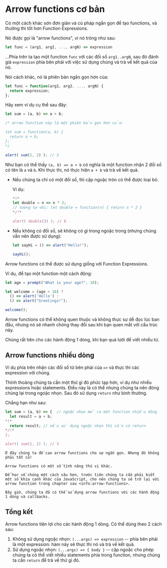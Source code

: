 # Arrow functions cơ bản
Có một cách khác sơn đơn giản và cú pháp ngắn gọn để tạo functions, và thường thì tốt hơn Function Expressions.

Nó được gọi là "arrow functions", ví nó trông như sau:

```js
let func = (arg1, arg2, ..., argN) => expression
```

...Phía trên ta tạo một function `func` với các đối số `arg1..argN`, sau đó đánh giá `expression` phía bên phải với việc sử dụng chúng và trả về kết quả của nó.

Nói cách khác, nó là phiên bản ngắn gọn hơn của:

```js
let func = function(arg1, arg2, ..., argN) {
  return expression;
};
```

Hãy xem ví dụ cụ thể sau đây:

```js run
let sum = (a, b) => a + b;

/* arrow function này là một phiên bản gọn hơn của:

let sum = function(a, b) {
  return a + b;
};
*/

alert( sum(1, 2) ); // 3
```
Như bạn có thể thấy `(a, b) => a + b` có nghĩa là một function nhận 2 đối số có tên là `a` và `b`. Khi thực thi, nó thực hiện `a + b` và trả về kết quả. 

- Nếu chúng ta chỉ có một đối số, thì cặp ngoặc tròn có thể được loại bỏ.

    Ví dụ:

    ```js run
    *!*
    let double = n => n * 2;
    // tương tự với: let double = function(n) { return n * 2 }
    */!*

    alert( double(3) ); // 6
    ```

- Nếu không có đối số, sẽ không có gì trong ngoặc trong (nhưng chúng vẫn nên được sử dụng):

    ```js run
    let sayHi = () => alert("Hello!");

    sayHi();
    ```

Arrow functions có thể được sử dụng giống với Function Expressions.

Ví dụ, để tạo một function một cách động:

```js run
let age = prompt("What is your age?", 18);

let welcome = (age < 18) ?
  () => alert('Hello') :
  () => alert("Greetings!");

welcome();
```
Arrow functions có thể không quen thuộc và không thực sự dễ đọc lúc ban đầu, nhưng nó sẽ nhanh chóng thay đổi sau khi bạn quen mắt với cấu trúc này.

Chúng rất tiên cho các hành động 1 dòng, khi bạn quá lười để viết nhiều từ.

## Arrow functions nhiều dòng

Ví dụ phía trên nhận các đối số từ bên phải của `=>` và thực thi các expression với chúng.

Thỉnh thoảng chúng ta cần một thứ gì đó phức tạp hơn, ví dụ như nhiều expressions hoặc statements. Điều này là có thể nhưng chúng ta nên đóng chúng lại trong ngoặc nhọn. Sau đó sử dụng `return` như bình thường.

Chẳng hạn như sau:

```js run
let sum = (a, b) => {  // ngoặc nhọn mở ra một function nhiều dòng
  let result = a + b;
*!*
  return result; // nếu sử dụng ngoặc nhọn thì cần có return
*/!*
};

alert( sum(1, 2) ); // 3
```

```smart header="Nhiều hơn nữa"
Ở đây chúng ta đề cao arrow functions cho sự ngắn gọn. Nhưng đó không phải tất cả!

Arrow functions có một số tính năng thú vị khác.

Để học về chúng một cách sâu hơn, trước tiên chúng ta cần phải biết một số khía cạnh khác của JavaScript, cho nên chúng ta sẽ trở lại với arrow function trong chapter sau <info:arrow-functions>.

Bây giờ, chúng ta đã có thể sử dụng arrow functions với các hành động 1 dòng và callbacks. 
```

## Tổng kết

Arrow functions tiện lợi cho các hành động 1 dòng. Có thể dùng theo 2 cách sau:

1. Không sử dụng ngoặc nhọn: `(...args) => expression` -- phía bên phải là một expression: hàm này sẽ thực thi nó và trả về kết quả.
2. Sử dụng ngoặc nhọn: `(...args) => { body }` -- cặp ngoặc cho phép chúng ta có thể viết nhiều statements phía trong function, nhưng chúng ta cần `return` để trả về thứ gì đó.
